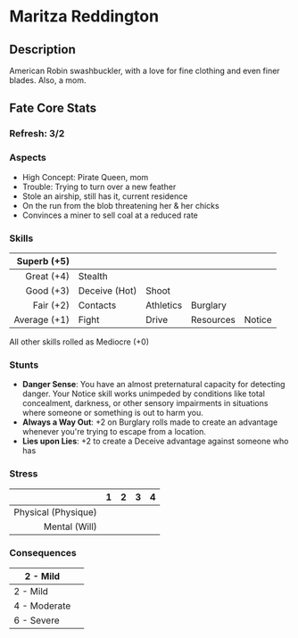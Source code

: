 
# Maritza Reddington
## Description
American Robin swashbuckler, with a love for fine clothing and even finer blades. Also, a mom.
## Fate Core Stats
### Refresh: 3/2
### Aspects
- High Concept: Pirate Queen, mom
- Trouble: Trying to turn over a new feather
- Stole an airship, still has it, current residence
- On the run from the blob threatening her & her chicks
- Convinces a miner to sell coal at a reduced rate
### Skills

|  Superb (+5) |               |           |           |        |
| -----------: | ------------- | --------- | --------- | ------ |
|   Great (+4) | Stealth       |           |           |        |
|    Good (+3) | Deceive (Hot) | Shoot     |           |        |
|    Fair (+2) | Contacts      | Athletics | Burglary  |        |
| Average (+1) | Fight         | Drive     | Resources | Notice |
All other skills rolled as Mediocre (+0)
### Stunts
- **Danger Sense**: You have an almost preternatural capacity for detecting danger. Your Notice skill works unimpeded by conditions like total concealment, darkness, or other sensory impairments in situations where someone or something is out to harm you.
- **Always a Way Out**: +2 on Burglary rolls made to create an advantage whenever you're trying to escape from a location.
- **Lies upon Lies**: +2 to create a Deceive advantage against someone who has 
### Stress

|                     |  1  |  2  |  3  |  4  |
| ------------------: | :-: | :-: | :-: | :-: |
| Physical (Physique) |     |     |     |     |
|       Mental (Will) |     |     |     |     |

### Consequences

| 2 - Mild     |     |
| ------------ | --- |
| 2 - Mild     |     |
| 4 - Moderate |     |
| 6 - Severe   |     |

